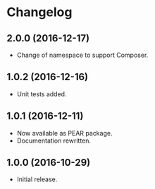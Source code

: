 
# Changelog


## 2.0.0 (2016-12-17)

* Change of namespace to support Composer.


## 1.0.2 (2016-12-16)

* Unit tests added.


## 1.0.1 (2016-12-11)

* Now available as PEAR package.
* Documentation rewritten.


## 1.0.0 (2016-10-29)

* Initial release.
